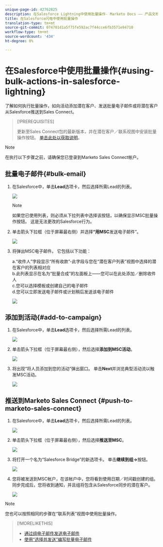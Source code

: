 ```yaml
---
unique-page-id: 42762825
description: 在Salesforce Lightning中使用批量操作- Marketo Docs —— 产品文档
title: 在Salesforce闪电中使用批量操作
translation-type: tm+mt
source-git-commit: 074701d1a5f75fe592ac7f44cce6fb3571e94710
workflow-type: tm+mt
source-wordcount: '434'
ht-degree: 0%

---
```



# 在Salesforce中使用批量操作{#using-bulk-actions-in-salesforce-lightning}

了解如何执行批量操作，如向活动添加潜在客户、发送批量电子邮件或将潜在客户从Salesforce推送到Sales Connect。

>[!PREREQUISITES]
>
>更新至Sales Connect包的最新版本，并在潜在客户／联系视图中安装批量操作按钮。 [单击此处以获取说明](http://s3.amazonaws.com/tout-user-store/salesforce/assets/SF+Guide+for+Lightning.pdf)。

>[!NOTE]
>
>在执行以下步骤之前，请确保您已登录到Marketo Sales Connect帐户。

## 批量电子邮件{#bulk-email}

1. 在Salesforce中，单击&#x200B;**Lead**&#x200B;选项卡，然后选择所需Lead的列表。

   ![](assets/one-6.png)

   >[!NOTE]
   >
   >如果您已使用列表，则必须从下拉列表中选择该按钮，以确保显示MSC批量操作按钮。 这是无法更改的Salesforce行为。

1. 单击箭头下拉框（位于屏幕最右侧）并选择&#x200B;**“用MSC**&#x200B;发送电子邮件”。

   ![](assets/two-6.png)

1. 将弹出MSC电子邮件。 它包括以下功能：

   a.“收件人”字段显示“所有收款”-此字段与您在“潜在客户列表”视图中选择的潜在客户的列表相对应\
   b.此列表显示在名为“批量合成”的左面板上——您可以在此处添加／删除收件人\
   c.您可以选择模板或创建自己的电子邮件\
   d.您可以立即发送电子邮件或计划稍后发送该电子邮件

   ![](assets/three-5.png)

## 添加到活动{#add-to-campaign}

1. 在Salesforce中，单击&#x200B;**Lead**&#x200B;选项卡，然后选择所需Lead的列表。

   ![](assets/four-4.png)

1. 单击箭头下拉框（位于屏幕最右侧），然后选择&#x200B;**添加到MSC活动**。

   ![](assets/five-4.png)

1. 将出现“将人员添加到您的活动”弹出窗口。 单击&#x200B;**Next**&#x200B;并浏览典型活动流以触发MSC活动。

   ![](assets/six-1.png)

## 推送到Marketo Sales Connect {#push-to-marketo-sales-connect}

1. 在Salesforce中，单击&#x200B;**Lead**&#x200B;选项卡，然后选择所需Lead的列表。

   ![](assets/seven-2.png)

1. 单击箭头下拉框（位于屏幕最右侧），然后选择&#x200B;**推送至MSC**。

   ![](assets/eight-2.png)

1. 将打开一个名为“Salesforce Bridge”的新选项卡。 单击&#x200B;**继续到组→**&#x200B;按钮。

   ![](assets/nine-2.png)

1. 您将被发送到MSC帐户，在该帐户中，您将看到使用日期／时间戳创建的组。 同步完成后，您将收到通知，并且组将包含从Salesforce同步的潜在客户。

   ![](assets/ten-1.png)

>[!NOTE]
>
>您也可以按照相同的步骤在“联系列表”视图中使用批量操作。

>[!MORELIKETHIS]
>
>* [通过组电子邮件发送电子邮件](http://docs.marketo.com/x/KAQ6Ag)
>* [使用“选择并发送”编写批量电子邮件](http://docs.marketo.com/display/public/DOCS/Composing+Bulk+Emails+with+Select+and+Send#ComposingBulkEmailswithSelectandSend-SendingEmails)

>



